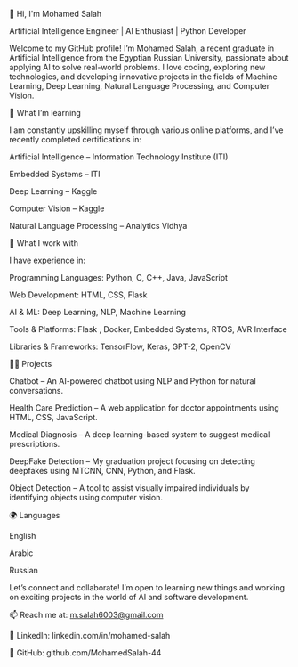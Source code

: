 👋 Hi, I'm Mohamed Salah

Artificial Intelligence Engineer | AI Enthusiast | Python Developer

Welcome to my GitHub profile! I’m Mohamed Salah, a recent graduate in Artificial Intelligence from the Egyptian Russian University, passionate about applying AI to solve real-world problems. I love coding, exploring new technologies, and developing innovative projects in the fields of Machine Learning, Deep Learning, Natural Language Processing, and Computer Vision.

🌱 What I’m learning

I am constantly upskilling myself through various online platforms, and I’ve recently completed certifications in:

Artificial Intelligence – Information Technology Institute (ITI)

Embedded Systems – ITI

Deep Learning – Kaggle

Computer Vision – Kaggle

Natural Language Processing – Analytics Vidhya

💼 What I work with

I have experience in:

Programming Languages: Python, C, C++, Java, JavaScript

Web Development: HTML, CSS, Flask

AI & ML: Deep Learning, NLP, Machine Learning

Tools & Platforms: Flask , Docker, Embedded Systems, RTOS, AVR Interface

Libraries & Frameworks: TensorFlow, Keras, GPT-2, OpenCV

👨‍💻 Projects

Chatbot – An AI-powered chatbot using NLP and Python for natural conversations.

Health Care Prediction – A web application for doctor appointments using HTML, CSS, JavaScript.

Medical Diagnosis – A deep learning-based system to suggest medical prescriptions.

DeepFake Detection – My graduation project focusing on detecting deepfakes using MTCNN, CNN, Python, and Flask.

Object Detection – A tool to assist visually impaired individuals by identifying objects using computer vision.

🌍 Languages

English

Arabic

Russian

Let’s connect and collaborate! I’m open to learning new things and working on exciting projects in the world of AI and software development.

📫 Reach me at: m.salah6003@gmail.com

🔗 LinkedIn: linkedin.com/in/mohamed-salah

📂 GitHub: github.com/MohamedSalah-44
